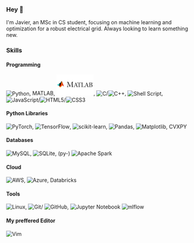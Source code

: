 ### Hey 👋
I'm Javier, an MSc in CS student, focusing on machine learning and optimization for a robust electrical grid.
Always looking to learn something new.

### Skills
#### Programming
![Python](https://img.shields.io/badge/python-3670A0?style=for-the-badge&logo=python&logoColor=ffdd54), 
MATLAB,
<img src="img/matlablogo.jpeg" alt="logo" width="100">,
![C](https://img.shields.io/badge/c-%2300599C.svg?style=for-the-badge&logo=c&logoColor=white)/![C++](https://img.shields.io/badge/c++-%2300599C.svg?style=for-the-badge&logo=c%2B%2B&logoColor=white),
![Shell Script](https://img.shields.io/badge/shell_script-%23121011.svg?style=for-the-badge&logo=gnu-bash&logoColor=white), ![JavaScript](https://img.shields.io/badge/javascript-%23323330.svg?style=for-the-badge&logo=javascript&logoColor=%23F7DF1E)/![HTML5](https://img.shields.io/badge/html5-%23E34F26.svg?style=for-the-badge&logo=html5&logoColor=white)/![CSS3](https://img.shields.io/badge/css3-%231572B6.svg?style=for-the-badge&logo=css3&logoColor=white)

#### Python Libraries
![PyTorch](https://img.shields.io/badge/PyTorch-%23EE4C2C.svg?style=for-the-badge&logo=PyTorch&logoColor=white), 
![TensorFlow](https://img.shields.io/badge/TensorFlow-%23FF6F00.svg?style=for-the-badge&logo=TensorFlow&logoColor=white),
![scikit-learn](https://img.shields.io/badge/scikit--learn-%23F7931E.svg?style=for-the-badge&logo=scikit-learn&logoColor=white),
![Pandas](https://img.shields.io/badge/pandas-%23150458.svg?style=for-the-badge&logo=pandas&logoColor=white),
![Matplotlib](https://img.shields.io/badge/Matplotlib-%23ffffff.svg?style=for-the-badge&logo=Matplotlib&logoColor=black),
CVXPY

#### Databases
![MySQL](https://img.shields.io/badge/mysql-%2300f.svg?style=for-the-badge&logo=mysql&logoColor=white),
![SQLite](https://img.shields.io/badge/sqlite-%2307405e.svg?style=for-the-badge&logo=sqlite&logoColor=white),
(py-) ![Apache Spark](https://img.shields.io/badge/Apache%20Spark-FDEE21?style=flat-square&logo=apachespark&logoColor=black)

#### Cloud
![AWS](https://img.shields.io/badge/AWS-%23FF9900.svg?style=for-the-badge&logo=amazon-aws&logoColor=white),
![Azure](https://img.shields.io/badge/azure-%230072C6.svg?style=for-the-badge&logo=microsoftazure&logoColor=white),
Databricks

#### Tools
![Linux](https://img.shields.io/badge/Linux-FCC624?style=for-the-badge&logo=linux&logoColor=black),
![Git](https://img.shields.io/badge/git-%23F05033.svg?style=for-the-badge&logo=git&logoColor=white)/
![GitHub](https://img.shields.io/badge/github-%23121011.svg?style=for-the-badge&logo=github&logoColor=white),
![Jupyter Notebook](https://img.shields.io/badge/jupyter-%23FA0F00.svg?style=for-the-badge&logo=jupyter&logoColor=white)
![mlflow](https://img.shields.io/badge/mlflow-%23d9ead3.svg?style=for-the-badge&logo=numpy&logoColor=blue)

#### My preffered Editor
![Vim](https://img.shields.io/badge/VIM-%2311AB00.svg?style=for-the-badge&logo=vim&logoColor=white)

<!--
**J27avier/J27avier** is a ✨ _special_ ✨ repository because its `README.md` (this file) appears on your GitHub profile.

Here are some ideas to get you started:

- 🔭 I’m currently working on ...
- 🌱 I’m currently learning ...
- 👯 I’m looking to collaborate on ...
- 🤔 I’m looking for help with ...
- 💬 Ask me about ...
- 📫 How to reach me: ...
- 😄 Pronouns: ...
- ⚡ Fun fact: ...
-->
